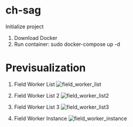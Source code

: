 # ch-sag
Initialize project
1. Download Docker
2. Run container: sudo docker-compose up -d

# Previsualization
1. Field Worker List
![field_worker_list](https://user-images.githubusercontent.com/3943324/134952231-b8647ee0-5849-421e-a180-0e44c8303f8e.png)

2. Field Worker List 2
![field_worker_list2](https://user-images.githubusercontent.com/3943324/134952255-fd69fa4a-3adc-4ad1-abd6-59a00986e456.png)

3. Field Worker List 3
![field_worker_list3](https://user-images.githubusercontent.com/3943324/134952314-cab0179a-5496-4c97-ab37-3d246dedcbe0.png)

4. Field Worker Instance
![field_worker_instance](https://user-images.githubusercontent.com/3943324/134952361-ffb77f23-33b4-4e4a-a036-997012795daa.png)
